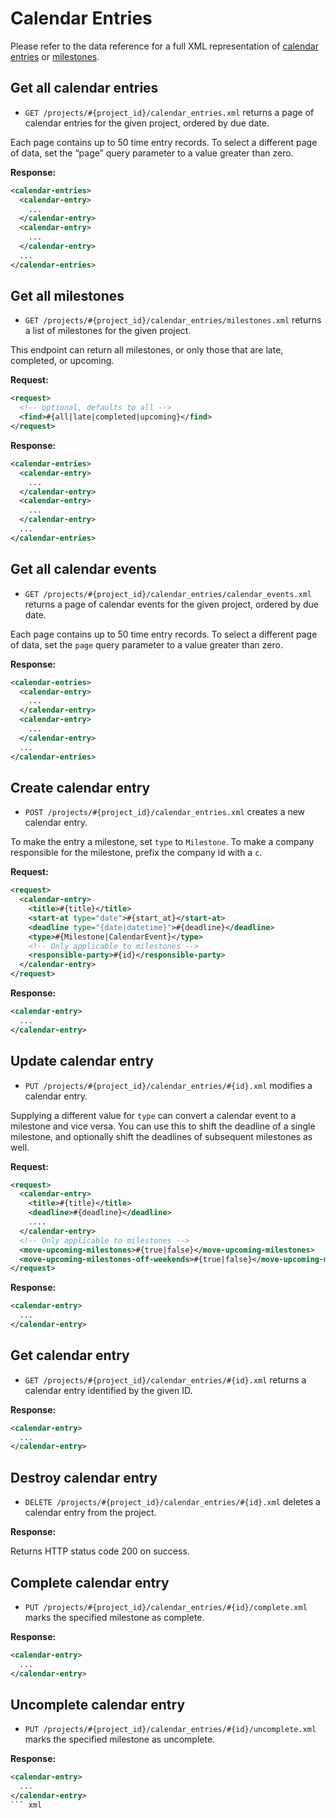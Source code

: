 Calendar Entries
================

Please refer to the data reference for a full XML representation of [calendar entries](https://github.com/basecamp/basecamp-classic-api/blob/master/sections/data_reference.md#calendar_entry) or [milestones](https://github.com/basecamp/basecamp-classic-api/blob/master/sections/data_reference.md#milestone).

Get all calendar entries
------------------------

* `GET /projects/#{project_id}/calendar_entries.xml` returns a page of calendar entries for the given project, ordered by due date.

Each page contains up to 50 time entry records. To select a different page of data, set the “page” query parameter to a value greater than zero.

**Response:**

``` xml
<calendar-entries>
  <calendar-entry>
    ...
  </calendar-entry>
  <calendar-entry>
    ...
  </calendar-entry>
  ...
</calendar-entries>
```


Get all milestones
------------------

* `GET /projects/#{project_id}/calendar_entries/milestones.xml` returns a list of milestones for the given project.

This endpoint can return all milestones, or only those that are late, completed, or upcoming.

**Request:**

``` xml
<request>
  <!-- optional, defaults to all -->
  <find>#{all|late|completed|upcoming}</find>
</request>
```

**Response:**

``` xml
<calendar-entries>
  <calendar-entry>
    ...
  </calendar-entry>
  <calendar-entry>
    ...
  </calendar-entry>
  ...
</calendar-entries>
```


Get all calendar events
-----------------------

* `GET /projects/#{project_id}/calendar_entries/calendar_events.xml` returns a page of calendar events for the given project, ordered by due date.

Each page contains up to 50 time entry records. To select a different page of data, set the `page` query parameter to a value greater than zero.

**Response:**

``` xml
<calendar-entries>
  <calendar-entry>
    ...
  </calendar-entry>
  <calendar-entry>
    ...
  </calendar-entry>
  ...
</calendar-entries>
```


Create calendar entry
---------------------

* `POST /projects/#{project_id}/calendar_entries.xml` creates a new calendar entry.

To make the entry a milestone, set `type` to `Milestone`. To make a company responsible for the milestone, prefix the company id with a `c`.

**Request:**

``` xml
<request>
  <calendar-entry>
    <title>#{title}</title>
    <start-at type="date">#{start_at}</start-at>
    <deadline type="{date|datetime}">#{deadline}</deadline>
    <type>#{Milestone|CalendarEvent}</type>
    <!-- Only applicable to milestones -->
    <responsible-party>#{id}</responsible-party>
  </calendar-entry>
</request>
```

**Response:**

``` xml
<calendar-entry>
  ...
</calendar-entry>
```


Update calendar entry
---------------------

* `PUT /projects/#{project_id}/calendar_entries/#{id}.xml` modifies a calendar entry.

Supplying a different value for `type` can convert a calendar event to a milestone and vice versa. You can use this to shift the deadline of a single milestone, and optionally shift the deadlines of subsequent milestones as well.

**Request:**

``` xml
<request>
  <calendar-entry>
    <title>#{title}</title>
    <deadline>#{deadline}</deadline>
    ....
  </calendar-entry>
  <!-- Only applicable to milestones -->
  <move-upcoming-milestones>#{true|false}</move-upcoming-milestones>
  <move-upcoming-milestones-off-weekends>#{true|false}</move-upcoming-milestones-off-weekends>
</request>
```

**Response:**

``` xml
<calendar-entry>
  ...
</calendar-entry>
```

Get calendar entry
------------------

* `GET /projects/#{project_id}/calendar_entries/#{id}.xml` returns a calendar entry identified by the given ID.

**Response:**

``` xml
<calendar-entry>
  ...
</calendar-entry>
```


Destroy calendar entry
----------------------

* `DELETE /projects/#{project_id}/calendar_entries/#{id}.xml` deletes a calendar entry from the project.

**Response:**

Returns HTTP status code 200 on success.


Complete calendar entry
-----------------------

* `PUT /projects/#{project_id}/calendar_entries/#{id}/complete.xml` marks the specified milestone as complete.

**Response:**

``` xml
<calendar-entry>
  ...
</calendar-entry>
```


Uncomplete calendar entry
-------------------------

* `PUT /projects/#{project_id}/calendar_entries/#{id}/uncomplete.xml` marks the specified milestone as uncomplete.

**Response:**

``` xml
<calendar-entry>
  ...
</calendar-entry>
``` xml
